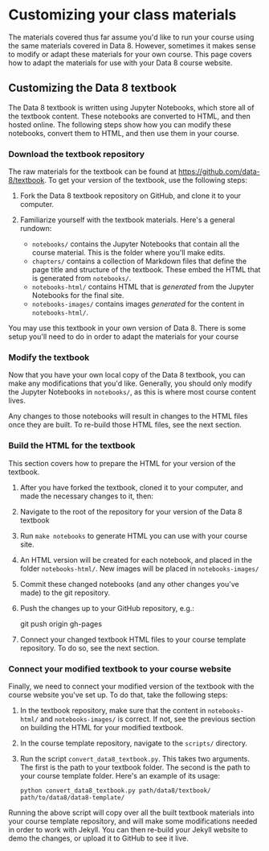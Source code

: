 # Customizing your class materials

The materials covered thus far assume you'd like to run your course using
the same materials covered in Data 8. However, sometimes it makes sense to
modify or adapt these materials for your own course. This page covers how
to adapt the materials for use with your Data 8 course website.

## Customizing the Data 8 textbook

The Data 8 textbook is written using Jupyter Notebooks, which store
all of the textbook content. These notebooks are converted to HTML, and then hosted
online. The following steps show how you can modify these notebooks, convert
them to HTML, and then use them in your course.

### Download the textbook repository

The raw materials for the textbook can be found at
https://github.com/data-8/textbook. To get your version of the textbook,
use the following steps:

1. Fork the Data 8 textbook repository on GitHub, and clone it to your computer.
2. Familiarize yourself with the textbook materials. Here's a general rundown:

     * `notebooks/` contains the Jupyter Notebooks that contain all the course
       material. This is the folder where you'll make edits.
     * `chapters/` contains a collection of Markdown files that define the
       page title and structure of the textbook. These embed the HTML that is
       generated from `notebooks/`.
     * `notebooks-html/` contains HTML that is *generated* from the Jupyter Notebooks
       for the final site.
     * `notebooks-images/` contains images *generated* for the content in `notebooks-html/`.

You may use this textbook in your own version of Data 8. There is some
setup you'll need to do in order to adapt the materials for your course

### Modify the textbook

Now that you have your own local copy of the Data 8 textbook, you can make
any modifications that you'd like. Generally, you should only modify the
Jupyter Notebooks in `notebooks/`, as this is where most course content lives.

Any changes to those notebooks will result in changes to the HTML files once
they are built. To re-build those HTML files, see the next section.

### Build the HTML for the textbook

This section covers how to prepare the HTML for your version of the textbook.

1. After you have forked the textbook, cloned it to your computer, and made the
  necessary changes to it, then:
2. Navigate to the root of the repository for your version of the Data 8 textbook
3. Run `make notebooks` to generate HTML you can use with your course site.
4. An HTML version will be created for each notebook, and placed in the folder `notebooks-html/`.
   New images will be placed in `notebooks-images/`
5. Commit these changed notebooks (and any other changes you've made) to the git repository.
6. Push the changes up to your GitHub repository, e.g.:

      git push origin gh-pages

7. Connect your changed textbook HTML files to your course template repository.
   To do so, see the next section.

### Connect your modified textbook to your course website

Finally, we need to connect your modified version of the textbook with the course
website you've set up. To do that, take the following steps:

1. In the textbook repository, make sure that the content in `notebooks-html/`
   and `notebooks-images/` is correct. If not, see the previous section on
   building the HTML for your modified textbook.
2. In the course template repository, navigate to the `scripts/` directory.
3. Run the script `convert_data8_textbook.py`. This takes two arguments. The
   first is the path to your textbook folder. The second is the path to your
   course template folder. Here's an example of its usage:

       python convert_data8_textbook.py path/data8/textbook/ path/to/data8/data8-template/

Running the above script will copy over all the built textbook materials into your
course template repository, and will make some modifications needed in
order to work with Jekyll. You can then re-build your Jekyll website to demo
the changes, or upload it to GitHub to see it live.
